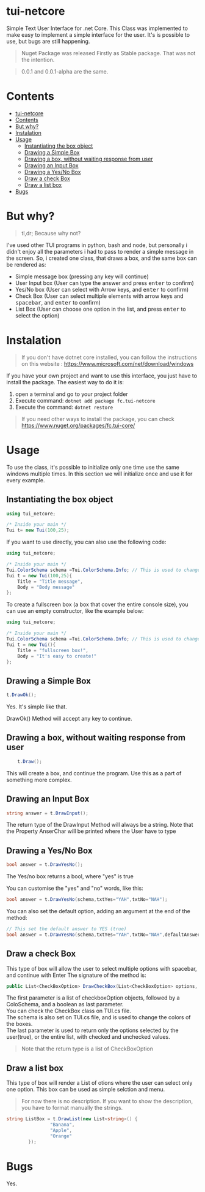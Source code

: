 # tui-netcore
Simple Text User Interface for .net Core.
This Class was implemented to make easy to implement a simple interface for the user.
It's is possible to use, but bugs are still happening.

> Nuget Package was released Firstly as Stable package. That was not the intention.

>0.0.1 and 0.0.1-alpha are the same.

# Contents
- [tui-netcore](#tui-netcore)
- [Contents](#contents)
- [But why?](#but-why)
- [Instalation](#instalation)
- [Usage](#usage)
    - [Instantiating the box object](#instantiating-the-box-object)
    - [Drawing a Simple Box](#drawing-a-simple-box)
    - [Drawing a box, without waiting response from user](#drawing-a-box--without-waiting-response-from-user)
    - [Drawing an Input Box](#drawing-an-input-box)
    - [Drawing a Yes/No Box](#drawing-a-yes-no-box)
    - [Draw a check Box](#draw-a-check-box)
    - [Draw a list box](#draw-a-list-box)
- [Bugs](#bugs)

# But why?
>tl,dr; Because why not?

I've used other TUI programs in python, bash and node, but personally i didn't enjoy all the parameters i had to pass to render a simple message in the screen. So, i created one class, that draws a box, and the same box can be rendered as:
- Simple message box (pressing any key will continue)
- User Input box (User can type the answer and press <kbd>enter</kbd> to confirm)
- Yes/No box (User can select with Arrow keys, and <kbd>enter</kbd> to confirm)
- Check Box (User can select multiple elements with arrow keys and <kbd>spacebar</kbd>, and <kbd>enter</kbd> to confirm)
- List Box (User can choose one option in the list, and press <kbd>enter</kbd> to select the option) 



# Instalation

> If you don't have dotnet core installed, you can follow the instructions on this website : https://www.microsoft.com/net/download/windows

If you have your own project and want to use this interface, you just have to install the package. The easiest way to do it is:
1. open a terminal and go to your project folder
2. Execute command:
    `dotnet add package fc.tui-netcore`
3. Execute the command:
    `dotnet restore`

> If you need other ways to install the package, you can check https://www.nuget.org/packages/fc.tui-core/

# Usage
To use the class, it's possible to initialize only one time use the same windows multiple times. In this section we will initialize once and use it for every example.

## Instantiating the box object

```csharp
using tui_netcore;

/* Inside your main */
Tui t= new Tui(100,25);
```

If you want to use directly, you can also use the following code:
```csharp
using tui_netcore;

/* Inside your main */
Tui.ColorSchema schema =Tui.ColorSchema.Info; // This is used to change the color of the box
Tui t = new Tui(100,25){
    Title = "Title message",
    Body = "Body message"
};
```

To create a fullscreen box (a box that cover the entire console size), you can use an empty constructor, like the example below:

```csharp
using tui_netcore;

/* Inside your main */
Tui.ColorSchema schema =Tui.ColorSchema.Info; // This is used to change the color of the box
Tui t = new Tui(){
    Title = "fullscreen box!",
    Body = "It's easy to create!"
};
```


## Drawing a Simple Box
```csharp
t.DrawOk();
```
Yes. It's simple like that. 

DrawOk() Method will accept any key to continue.



## Drawing a box, without waiting response from user
```csharp
    t.Draw();
```
This will create a box, and continue the program. Use this as a part of something more complex.

## Drawing an Input Box
```csharp
string answer = t.DrawInput();
```
The return type of the DrawInput Method will always be a string. 
Note that the Property AnserChar will be printed where the User have to type

## Drawing a Yes/No Box
```csharp
bool answer = t.DrawYesNo();
```
The Yes/no box returns a bool, where "yes" is true

You can customise the "yes" and "no" words, like this:
```csharp
bool answer = t.DrawYesNo(schema,txtYes="YAH",txtNo="NAH");
```
You can also set the default option, adding an argument at the end of the method:
```csharp
// This set the default answer to YES (true)
bool answer = t.DrawYesNo(schema,txtYes="YAH",txtNo="NAH",defaultAnswer=true);
```
## Draw a check Box
This type of box will allow the user to select multiple options with spacebar, and continue with Enter
The signature of the method is:
```csharp
public List<CheckBoxOption> DrawCheckBox(List<CheckBoxOption> options, ColorSchema schema = ColorSchema.Regular, bool onlyChecked = true)
```
The first parameter is a list of checkboxOption objects, followed by a ColoSchema, and a boolean as last parameter.<br> You can check the CheckBox class on TUI.cs file.<br>The schema is also set on TUI.cs file, and is used to change the colors of the boxes.<br> The last parameter is used to return only the options selected by the user(true), or the entire list, with checked and unchecked values.

>Note that the return type is a list of CheckBoxOption

## Draw a list box
This type of box will render a List of otions where the user can select only one option. This box can be used as simple selction and menu.

>For now there is no description. If you want to show the description, you have to format manually the strings.
```csharp
string ListBox = t.DrawList(new List<string>() {
                "Banana",
                "Apple",
                "Orange"
        });
```

# Bugs
Yes.